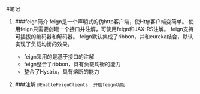 #笔记
1. ###feign简介
    feign是一个声明式的伪http客户端，使Http客户端变简单。
    使用feign只需要创建一个接口并注解，可使用feign和JAX-RS注解。
    feign支持可插拔的编码器和解码器。
    feign默认集成了ribbon，并和eureka结合，默认实现了负载均衡的效果。
    
    - feign采用的是基于接口的注解
    - feign整合了ribbon，具有负载均衡的能力
    - 整合了Hystrix，具有熔断的能力

2. ###注解
`@EnableFeignClients  开启feign功能`